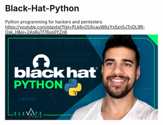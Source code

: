 # Black-Hat-Python

Python programming for hackers and pentesters <br>
https://youtube.com/playlist?list=PLk6vOUIjcauWAzYx5zn5JTnDL9R-Osk_H&si=2AsRuTf76us0YZn6 <br>
![Thumbnail](maxresdefault.jpg)
